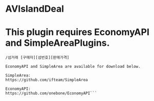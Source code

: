 AVIslandDeal
============

# This plugin requires EconomyAPI and SimpleAreaPlugins.

  ```commands:
  /섬거래 [구매자][섬번호][판매가격]
  
EconomyAPI and SimpleArea are available for download below.

SimpleArea:
  https://github.com/ifteam/SimpleArea

EconomyAPI:
  https://github.com/onebone/EconomyAPI```
